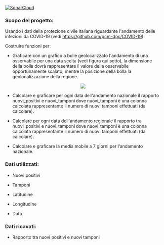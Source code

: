 [![SonarCloud](https://sonarcloud.io/images/project_badges/sonarcloud-black.svg)](https://sonarcloud.io/dashboard?id=DiBattistaMattia_CpsProject)
### Scopo del progetto:
Usando i dati della protezione civile italiana riguardante l'andamento delle infezioni da COVID-19 (vedi https://github.com/pcm-dpc/COVID-19).

Costruire funzioni per:

 - Graficare con un grafico a bolle geolocalizzato l'andamento di una osservabile per una data scelta (vedi figura qui sotto), la dimensione della bolla dovrà rappresentare il valore della osservabile opportunamente scalato, mentre la posizione della bolla la geolocalizzazione della regione. 

<p align="center">
  <img src="grafico_bolle.png"/>
</p>

 - Calcolare e graficare per ogni data dell'andamento nazionale il rapporto nuovi_positivi e nuovi_tamponi dove nuovi_tamponi è una colonna calcolata rappresentante il numero di nuovi tamponi effettuati (da calcolare).

 - Calcolare per ogni data dell'andamento regionale il rapporto tra nuovi_positivi e nuovi_tamponi dove nuovi_tamponi è una colonna calcolata rappresentante il numero di nuovi tamponi effettuati (da calcolare).

 - Calcolare e graficare la media mobile a 7 giorni per l'andamento nazionale.
### Dati utilizzati:
 - Nuovi positivi


 - Tamponi


 - Latitudine


 - Longitudine

 - Data

### Dati ricavati:
 - Rapporto tra nuovi positivi e nuovi tamponi
